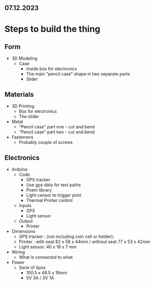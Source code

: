 ## 07.12.2023
# Steps to build the thing 

## Form
- 3D Modeling 
    - Case
        - Inside box for electronics
        - The main "pencil case" shape in two separate parts
        - Slider 

## Materials
- 3D Printing 
    - Box for electronics
    - The slider 
- Metal 
    - "Pencil case" part one - cut and bend
    - "Pencil case" part two - cut and bend
- Fasterners 
    - Probably couple of screws

## Electronics

- Arduino
    - Code
        - GPS tracker
        - Use gps data for text paths
        - Poem library
        - Light censor to trigger print
        - Thermal Printer control
    - Inputs
        - GPS
        - Light sensor
    - Output
        - Printer
- Dimensions
    - GPS tracker : (not including coin cell or holder):  
    - Printer : with seat 82 x 58 x 44mm / without seat 77 x 53 x 42mm
    - Light sensor: 40 x 16 x 7 mm
- Wiring 
    - What is connected to what 
- Power
    - Serie of lipos 
        - 100.5 x 48.5 x 18mm
        - 5V 3A / 3V 1A
    

## 